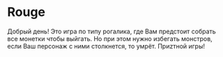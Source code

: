 # Rouge
Добрый день!
Это игра по типу рогалика, где Вам предстоит собрать все монетки чтобы выйгать. Но при этом нужно избегать монстров, если Ваш персонаж с ними столкнется, то умрёт.
Приzтной игры!
